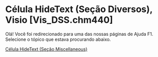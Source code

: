 
# Célula HideText (Seção Diversos), Visio [Vis_DSS.chm440]

Olá! Você foi redirecionado para uma das nossas páginas de Ajuda F1. Selecione o tópico que estava procurando abaixo.

[Célula HideText (Seção Miscellaneous)](http://msdn.microsoft.com/library/3d23647a-e567-da71-50df-336a0f2f4071%28Office.15%29.aspx)
